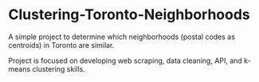 # Clustering-Toronto-Neighborhoods
A simple project to determine which neighborhoods (postal codes as centroids) in Toronto are similar. 

Project is focused on developing web scraping, data cleaning, API, and k-means clustering skills.
